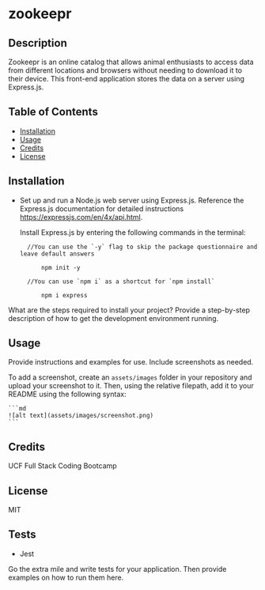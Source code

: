 # zookeepr

## Description

Zookeepr is an online catalog that allows animal enthusiasts to access data from different locations and browsers without needing to download it to their device. This front-end application stores the data on a server using Express.js.


## Table of Contents

- [Installation](#installation)
- [Usage](#usage)
- [Credits](#credits)
- [License](#license)

## Installation

- Set up and run a Node.js web server using Express.js. Reference the Express.js documentation for detailed instructions https://expressjs.com/en/4x/api.html.

	Install Express.js by entering the following commands in the terminal:

		//You can use the `-y` flag to skip the package questionnaire and leave default answers

			npm init -y

		//You can use `npm i` as a shortcut for `npm install`

			npm i express


What are the steps required to install your project? Provide a step-by-step description of how to get the development environment running.

## Usage

Provide instructions and examples for use. Include screenshots as needed.

To add a screenshot, create an `assets/images` folder in your repository and upload your screenshot to it. Then, using the relative filepath, add it to your README using the following syntax:

    ```md
    ![alt text](assets/images/screenshot.png)
    ```

## Credits

UCF Full Stack Coding Bootcamp

## License

MIT

## Tests

- Jest

Go the extra mile and write tests for your application. Then provide examples on how to run them here.
